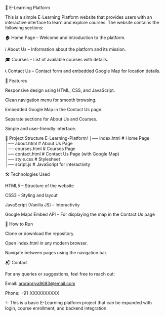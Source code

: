 📘 E-Learning Platform

This is a simple E-Learning Platform website that provides users with an interactive interface to learn and explore courses. The website contains the following sections:

🏠 Home Page – Welcome and introduction to the platform.

ℹ️ About Us – Information about the platform and its mission.

🎓 Courses – List of available courses with details.

📞 Contact Us – Contact form and embedded Google Map for location details.

🚀 Features

Responsive design using HTML, CSS, and JavaScript.

Clean navigation menu for smooth browsing.

Embedded Google Map in the Contact Us page.

Separate sections for About Us and Courses.

Simple and user-friendly interface.

📂 Project Structure
E-Learning-Platform/
│── index.html        # Home Page  
│── about.html        # About Us Page  
│── courses.html      # Courses Page  
│── contact.html      # Contact Us Page (with Google Map)  
│── style.css         # Stylesheet  
│── script.js         # JavaScript for interactivity  


🛠️ Technologies Used

HTML5 – Structure of the website

CSS3 – Styling and layout

JavaScript (Vanilla JS) – Interactivity

Google Maps Embed API – For displaying the map in the Contact Us page


📌 How to Run

Clone or download the repository.

Open index.html in any modern browser.

Navigate between pages using the navigation bar.

📬 Contact

For any queries or suggestions, feel free to reach out:

Email: arorapriya8683@email.com

Phone: +91-XXXXXXXXXX

✨ This is a basic E-Learning platform project that can be expanded with login, course enrollment, and backend integration.
